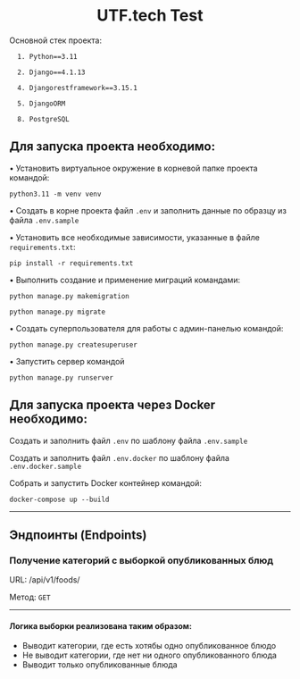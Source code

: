<h1 align="center">UTF.tech Test</h1> 
  
 Основной стек проекта:
  
      1. Python==3.11
      
      2. Django==4.1.13

      4. Djangorestframework==3.15.1

      5. DjangoORM
      
      8. PostgreSQL

<h2 align="left">Для запуска проекта необходимо:</h2>
  
• Установить виртуальное окружение в корневой папке проекта командой:
```shell
python3.11 -m venv venv
```

• Создать в корне проекта файл ```.env``` и заполнить данные по образцу из файла ```.env.sample```

• Установить все необходимые зависимости, указанные в файле ```requirements.txt```:
```shell
pip install -r requirements.txt
```
• Выполнить создание и применение миграций командами:
```shell
python manage.py makemigration
```
```shell
python manage.py migrate
```
   
• Создать суперпользователя для работы с админ-панелью командой:
```shell
python manage.py createsuperuser
```

• Запустить сервер командой
```shell
python manage.py runserver
```

<h2 align="left">Для запуска проекта через Docker необходимо:</h2>

Создать и заполнить файл ```.env``` по шаблону файла ```.env.sample```

Создать и заполнить файл ```.env.docker``` по шаблону файла ```.env.docker.sample```

Cобрать и запустить Docker контейнер командой:
```shell
docker-compose up --build
```
________________________________________
## Эндпоинты (Endpoints)

### Получение категорий с выборкой опубликованных блюд

URL: /api/v1/foods/

Метод: ```GET```
________________________________________
#### Логика выборки реализована таким образом:
- Выводит категории, где есть хотябы одно опубликованное блюдо
- Не выводит категории, где нет ни одного опубликованного блюда
- Выводит только опубликованные блюда

